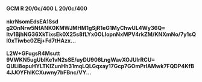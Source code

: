 #### GCM R 20/0c/400 L 20/0c/400
**nkrNsomEdsEA1Ssd**<br/>**g2OnNrw5NfANK0KMWJMHM1gSjR1eG1MyChwUL4Wy36Q=**<br/>**Itv1BjhNG36XkTixsEk0X25s8fLYx0OLIopnNxMPV4rkZM/KNXmNo/7y1sQl0xTiwbc0ZEj+Fd7tHAzx...**<br/><br/>
**L2W+GFugsR4Msutt**<br/>**9VWKN5ugUblKe1vN2sSE/uyDU906LngWavXOJUIrRCU=**<br/>**QULi8opuHYLTKIZunHh31mqLQLGqxay17Gcp7GOmPrIAMwk7FQDP4KfB4JJOYFhIKCXuwny7bFBnc/VY...**